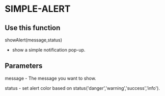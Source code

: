 # SIMPLE-ALERT

## Use this function
showAlert(message,status)
  - show a simple notification pop-up.

## Parameters
  message - The message you want to show.
  
  status - set alert color based on status('danger','warning','success','info').